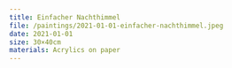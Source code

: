 ```yaml
---
title: Einfacher Nachthimmel
file: /paintings/2021-01-01-einfacher-nachthimmel.jpeg
date: 2021-01-01
size: 30×40cm
materials: Acrylics on paper
---
```


